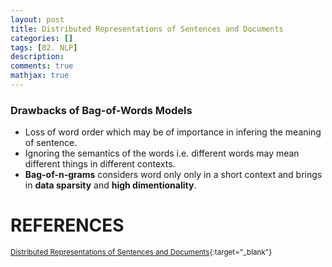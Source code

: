 ```yaml
---
layout: post
title: Distributed Representations of Sentences and Documents
categories: []
tags: [02. NLP]
description:
comments: true
mathjax: true
---
```


### Drawbacks of Bag-of-Words Models
* Loss of word order which may be of importance in infering the meaning of sentence.
* Ignoring the semantics of the words i.e. different words may mean different things in different contexts.
* **Bag-of-n-grams** considers word only only in a short context and brings in **data sparsity** and **high dimentionality**.




# REFERENCES

<small>[Distributed Representations of Sentences and Documents](https://arxiv.org/pdf/1405.4053v2.pdf){:target="_blank"}</small>